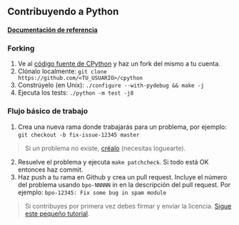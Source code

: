 ## Contribuyendo a Python

#### [Documentación de referencia](https://devguide.python.org/)

### Forking
1. Ve al [código fuente de CPython](https://github.com/python/cpython) y haz un fork del mismo a tu cuenta.
2. Clónalo localmente: `git clone https://github.com/<TU_USUARIO>/cpython`
3. Constrúyelo (en Unix): `./configure --with-pydebug && make -j`
4. Ejecuta los tests: `./python -m test -j8`

### Flujo básico de trabajo
1. Crea una nueva rama donde trabajarás para un problema, por ejemplo: `git checkout -b fix-issue-12345 master`
> Si un problema no existe, [créalo](https://bugs.python.org/) (necesitas loguearte).

2. Resuelve el problema y ejecuta `make patchcheck`. Si todo está OK entonces haz commit.
3. Haz push a tu rama en Github y crea un pull request. Incluye el número del problema usando `bpo-NNNNN` in en la descripción del pull request. Por ejemplo: `bpo-12345: Fix some bug in spam module`

> Si contribuyes por primera vez debes firmar y enviar la licencia. [Sigue este pequeño tutorial](https://devguide.python.org/pullrequest/#licensing).


